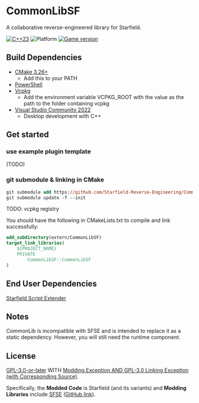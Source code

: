 # CommonLibSF

A collaborative reverse-engineered library for Starfield.

[![C++23](https://img.shields.io/static/v1?label=standard&message=c%2B%2B23&color=blue&logo=c%2B%2B&&logoColor=red&style=flat)](https://en.cppreference.com/w/cpp/compiler_support)
![Platform](https://img.shields.io/static/v1?label=platform&message=windows&color=dimgray&style=flat&logo=windows)
[![Game version](https://img.shields.io/badge/game%20version-1.7.23-orange)](#use)

## Build Dependencies

- [CMake 3.26+](https://cmake.org/)
  - Add this to your PATH
- [PowerShell](https://github.com/PowerShell/PowerShell/releases/tag/v7.3.6)
- [Vcpkg](https://github.com/microsoft/vcpkg)
  - Add the environment variable VCPKG_ROOT with the value as the path to the folder containing vcpkg
- [Visual Studio Community 2022](https://visualstudio.microsoft.com/)
  - Desktop development with C++

## Get started

### use example plugin template

(TODO)

### git submodule & linking in CMake

```ps
git submodule add https://github.com/Starfield-Reverse-Engineering/CommonLibSF.git extern/CommonLibSF
git submodule update -f --init
```

TODO: vcpkg registry

You should have the following in CMakeLists.txt to compile and link successfully:

```cmake
add_subdirectory(extern/CommonLibSF)
target_link_libraries(
	${PROJECT_NAME}
	PRIVATE
        CommonLibSF::CommonLibSF
)
```

## End User Dependencies

[Starfield Script Extender](https://www.nexusmods.com/starfield/mods/106)

## Notes

CommonLib is incompatible with SFSE and is intended to replace it as a static dependency. However, you will still need the runtime component.

## License

[GPL-3.0-or-later](COPYING) WITH [Modding Exception AND GPL-3.0 Linking Exception (with Corresponding Source)](EXCEPTIONS).

Specifically, the **Modded Code** is Starfield (and its variants) and **Modding Libraries** include [SFSE](https://sfse.silverlock.org/) ([GitHub link](https://github.com/ianpatt/sfse)).

